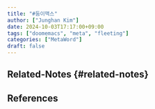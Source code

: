 ```yaml
---
title: "#둠이맥스"
author: ["Junghan Kim"]
date: 2024-10-03T17:17:00+09:00
tags: ["doomemacs", "meta", "fleeting"]
categories: ["MetaWord"]
draft: false
---
```


<!--more-->


## Related-Notes {#related-notes}

## References

<style>.csl-entry{text-indent: -1.5em; margin-left: 1.5em;}</style><div class="csl-bib-body">
</div>
